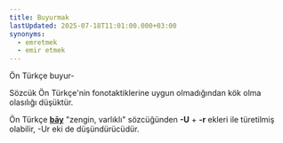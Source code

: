 ```yaml
---
title: Buyurmak
lastUpdated: 2025-07-18T11:01:00.000+03:00
synonyms:
  - emretmek
  - emir etmek
---
```

Ön Türkçe buyur- 

Sözcük Ön Türkçe'nin fonotaktiklerine uygun olmadığından kök olma olasılığı düşüktür.

Ön Türkçe **[bāy](/sozluk/bay)** "zengin, varlıklı" sözcüğünden **-U** + **-r** ekleri ile türetilmiş olabilir, -Ur eki de düşündürücüdür.

